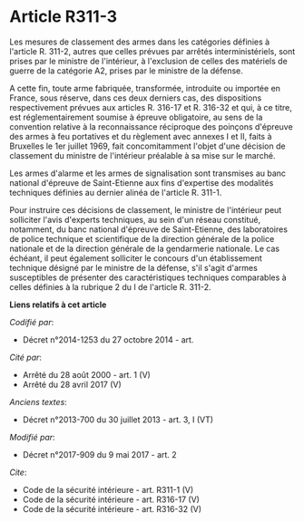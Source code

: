 # Article R311-3

Les mesures de classement des armes dans les catégories définies à l'article R. 311-2, autres que celles prévues par arrêtés
interministériels, sont prises par le ministre de l'intérieur, à l'exclusion de celles des matériels de guerre de la
catégorie A2, prises par le ministre de la défense. 

A cette fin, toute arme fabriquée, transformée, introduite ou importée en France, sous réserve, dans ces deux derniers cas,
des dispositions respectivement prévues aux articles R. 316-17 et R. 316-32 et qui, à ce titre, est réglementairement soumise
à épreuve obligatoire, au sens de la convention relative à la reconnaissance réciproque des poinçons d'épreuve des armes à
feu portatives et du règlement avec annexes I et II, faits à Bruxelles le 1er juillet 1969, fait concomitamment l'objet d'une
décision de classement du ministre de l'intérieur préalable à sa mise sur le marché. 

Les armes d'alarme et les armes de signalisation sont transmises au banc national d'épreuve de Saint-Etienne aux fins
d'expertise des modalités techniques définies au dernier alinéa de l'article R. 311-1. 

Pour instruire ces décisions de classement, le ministre de l'intérieur peut solliciter l'avis d'experts techniques, au sein
d'un réseau constitué, notamment, du banc national d'épreuve de Saint-Etienne, des laboratoires de police technique et
scientifique de la direction générale de la police nationale et de la direction générale de la gendarmerie nationale. Le cas
échéant, il peut également solliciter le concours d'un établissement technique désigné par le ministre de la défense, s'il
s'agit d'armes susceptibles de présenter des caractéristiques techniques comparables à celles définies à la rubrique 2 du I
de l'article R. 311-2.

**Liens relatifs à cet article**

_Codifié par_:

  - Décret n°2014-1253 du 27 octobre 2014 - art.

_Cité par_:

  - Arrêté du 28 août 2000 - art. 1 (V)
  - Arrêté du 28 avril 2017 (V)

_Anciens textes_:

  - Décret n°2013-700 du 30 juillet 2013 - art. 3, I (VT)

_Modifié par_:

  - Décret n°2017-909 du 9 mai 2017 - art. 2

_Cite_:

  - Code de la sécurité intérieure - art. R311-1 (V)
  - Code de la sécurité intérieure - art. R316-17 (V)
  - Code de la sécurité intérieure - art. R316-32 (V)
